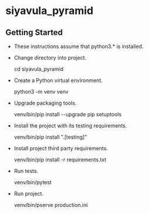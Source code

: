siyavula_pyramid
===============================

Getting Started
---------------

- These instructions assume that python3.* is installed.

- Change directory into project.

    cd siyavula_pyramid

- Create a Python virtual environment.

    python3 -m venv venv

- Upgrade packaging tools.

    venv/bin/pip install --upgrade pip setuptools

- Install the project with its testing requirements.

    venv/bin/pip install ".[testing]"

- Install project third party requirements.

    venv/bin/pip install -r requirements.txt 

- Run tests.

    venv/bin/pytest

- Run project.

    venv/bin/pserve production.ini
